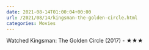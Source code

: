 ```yaml
---
date: 2021-08-14T01:00:04+00:00
url: /2021/08/14/kingsman-the-golden-circle.html
categories: Movies
---
```

Watched Kingsman: The Golden Circle (2017) - ★★★




